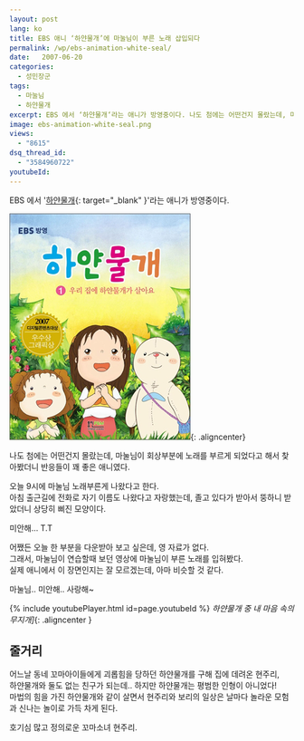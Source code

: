 ```yaml
---
layout: post
lang: ko
title: EBS 애니 ‘하얀물개’에 마눌님이 부른 노래 삽입되다
permalink: /wp/ebs-animation-white-seal/
date:   2007-06-20
categories:
  - 성민장군
tags:
  - 마눌님
  - 하얀물개
excerpt: EBS 에서 ‘하얀물개‘라는 애니가 방영중이다. 나도 첨에는 어떤건지 몰랐는데, 마눌님이 회상부분에 노래를 부르게 되었다고 해서 찾아봤더니 반응들이 꽤 좋은 애니였다. 오늘 9시에 마눌님 노래부른게 나왔다고 한다. 아침 출근길에 전화로 자기 이름도 나왔다고 자랑했는데, 졸고 있다가 받아서 뚱하니 받았더니 상당히 삐진 모양이다. 미안해… T.T 어쨌든 오늘 한 부분을 다운받아 보고 싶은데, 영 자료가 없다. 그래서, 마눌님이 연습할때 보던 영상에 마눌님이 부른 노래를 입혀봤다. 실제 애니에서 이 장면인지는 잘 모르겠는데, 아마 비슷할 것 같다.[...]
image: ebs-animation-white-seal.png
views:
  - "8615"
dsq_thread_id:
  - "3584960722"
youtubeId: 
---
```


EBS 에서 '[하얀물개](http://www.whiteseal.co.kr){: target="_blank" }'라는 애니가 방영중이다.

![EBS 애니메이션 하얀물개](/assets/img/2007/ebs-animation-white-seal.png){: .aligncenter}

나도 첨에는 어떤건지 몰랐는데, 마눌님이 회상부분에 노래를 부르게 되었다고 해서 찾아봤더니 반응들이 꽤 좋은 애니였다.

오늘 9시에 마눌님 노래부른게 나왔다고 한다.  
아침 출근길에 전화로 자기 이름도 나왔다고 자랑했는데, 졸고 있다가 받아서 뚱하니 받았더니 상당히 삐진 모양이다.
  
미안해... T.T

어쨌든 오늘 한 부분을 다운받아 보고 싶은데, 영 자료가 없다.  
그래서, 마눌님이 연습할때 보던 영상에 마눌님이 부른 노래를 입혀봤다.    
실제 애니에서 이 장면인지는 잘 모르겠는데, 아마 비슷할 것 같다.

마눌님.. 미안해.. 사랑해~

{% include youtubePlayer.html id=page.youtubeId %}
*하얀물개 중 내 마음 속의 무지개]*{: .aligncenter }


## 줄거리

어느날 동네 꼬마아이들에게 괴롭힘을 당하던 하얀물개를 구해 집에 데려온 현주리,  
하얀물개와 둘도 없는 친구가 되는데.. 하지만 하얀물개는 평범한 인형이 아니었다!  
마법의 힘을 가진 하얀물개와 같이 살면서 현주리와 보리의 일상은 날마다 놀라운 모험과 신나는 놀이로 가득 차게 된다.

호기심 많고 정의로운 꼬마소녀 현주리.